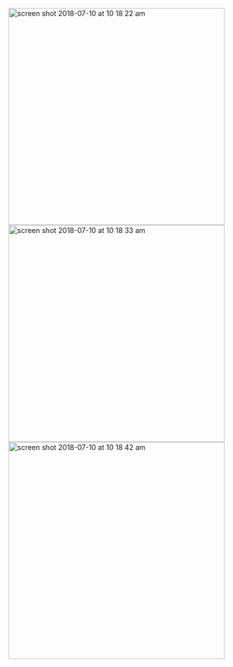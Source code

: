 <p float="left">
 <img width="432" height=”600” alt="screen shot 2018-07-10 at 10 18 22 am" src="https://user-images.githubusercontent.com/41017424/42519937-af53990c-842a-11e8-97a3-5eaa02dc6b05.png">
<img width="432" height=”600” alt="screen shot 2018-07-10 at 10 18 33 am" src="https://user-images.githubusercontent.com/41017424/42519948-b40d6086-842a-11e8-9698-3f3af4e35d63.png">
<img width="432" height=”600” alt="screen shot 2018-07-10 at 10 18 42 am" src="https://user-images.githubusercontent.com/41017424/42519952-b5a3c8c2-842a-11e8-814f-86fe6111ecf7.png">
</p>

